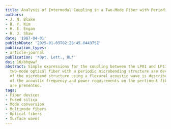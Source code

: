 ```yaml
---
title: Analysis of Intermodal Coupling in a Two-Mode Fiber with Periodic Microbends
authors:
- J. N. Blake
- B. Y. Kim
- H. E. Engan
- H. J. Shaw
date: '1987-04-01'
publishDate: '2025-01-03T02:26:45.044375Z'
publication_types:
- article-journal
publication: '*Opt. Lett., OL*'
doi: 10/bhqwwf
abstract: Simple expressions for the coupling between the LP01 and LP11 modes of a
  two-mode optical fiber with a periodic microbending structure are developed. Implementation
  of the microbend structure using a flexural acoustic wave is described. The dependences
  of the acoustic frequency and power requirements on the pertinent fiber parameters
  are presented.
tags:
- Fiber devices
- Fused silica
- Mode conversion
- Multimode fibers
- Optical fibers
- Surface waves
---
```

